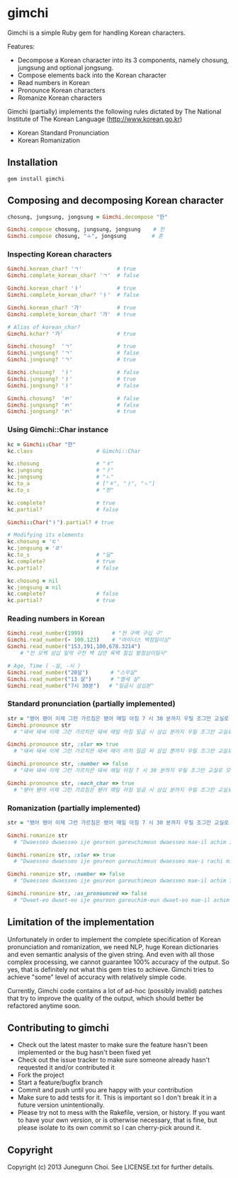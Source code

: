 # gimchi

Gimchi is a simple Ruby gem for handling Korean characters.

Features:
- Decompose a Korean character into its 3 components, namely chosung, jungsung and optional jongsung.
- Compose elements back into the Korean character
- Read numbers in Korean
- Pronounce Korean characters
- Romanize Korean characters

Gimchi (partially) implements the following rules dictated by
The National Institute of The Korean Language (http://www.korean.go.kr)
- Korean Standard Pronunciation
- Korean Romanization

## Installation

```
gem install gimchi
```

## Composing and decomposing Korean character

```ruby
chosung, jungsung, jongsung = Gimchi.decompose "한"

Gimchi.compose chosung, jungsung, jongsung    # 한
Gimchi.compose chosung, "ㅗ", jongsung        # 혼
```

### Inspecting Korean characters
```ruby
Gimchi.korean_char? 'ㄱ'           # true
Gimchi.complete_korean_char? 'ㄱ'  # false

Gimchi.korean_char? 'ㅏ'           # true
Gimchi.complete_korean_char? 'ㅏ'  # false

Gimchi.korean_char? '가'           # true
Gimchi.complete_korean_char? '가'  # true

# Alias of korean_char?
Gimchi.kchar? '가'                 # true

Gimchi.chosung?  'ㄱ'              # true
Gimchi.jungsung? 'ㄱ'              # false
Gimchi.jongsung? 'ㄱ'              # true

Gimchi.chosung?  'ㅏ'              # false
Gimchi.jungsung? 'ㅏ'              # true
Gimchi.jongsung? 'ㅏ'              # false

Gimchi.chosung?  'ㄺ'              # false
Gimchi.jungsung? 'ㄺ'              # false
Gimchi.jongsung? 'ㄺ'              # true
```

### Using Gimchi::Char instance

```ruby
kc = Gimchi::Char "한"
kc.class                    # Gimchi::Char

kc.chosung                  # "ㅎ"
kc.jungsung                 # "ㅏ"
kc.jongsung                 # "ㄴ"
kc.to_a                     # ["ㅎ", "ㅏ", "ㄴ"]
kc.to_s                     # "한"

kc.complete?                # true
kc.partial?                 # false

Gimchi::Char("ㅏ").partial? # true

# Modifying its elements
kc.chosung = 'ㄷ'
kc.jongsung = 'ㄹ'
kc.to_s                     # "달"
kc.complete?                # true
kc.partial?                 # false

kc.chosung = nil
kc.jongsung = nil
kc.complete?                # false
kc.partial?                 # true
```

### Reading numbers in Korean
```ruby
Gimchi.read_number(1999)         # "천 구백 구십 구"
Gimchi.read_number(- 100.123)    # "마이너스 백점일이삼"
Gimchi.read_number("153,191,100,678.3214")
  	# "천 오백 삼십 일억 구천 백 십만 육백 칠십 팔점삼이일사"

# Age, Time ( -살, -시 )
Gimchi.read_number("20살")       # "스무살"
Gimchi.read_number("13 살")      # "열세 살"
Gimchi.read_number("7시 30분")   # "일곱시 삼십분"
```

### Standard pronunciation (partially implemented)
```ruby
str = "됐어 됐어 이제 그런 가르침은 됐어 매일 아침 7 시 30 분까지 우릴 조그만 교실로 몰아넣고"
Gimchi.pronounce str
  # "돼써 돼써 이제 그런 가르치믄 돼써 매일 아침 일곱 시 삼십 분까지 우릴 조그만 교실로 모라너코"

Gimchi.pronounce str, :slur => true
  # "돼써 돼써 이제 그런 가르치믄 돼써 매이 라치 밀곱 씨 삼십 뿐까지 우릴 조그만 교실로 모라너코"

Gimchi.pronounce str, :number => false
  # "돼써 돼써 이제 그런 가르치믄 돼써 매일 아침 7 시 30 분까지 우릴 조그만 교실로 모라너코"

Gimchi.pronounce str, :each_char => true
  # "됃어 됃어 이제 그런 가르침은 됃어 매일 아침 일곱 시 삼십 분까지 우릴 조그만 교실로 몰아너고"
```

### Romanization (partially implemented)
```ruby
str = "됐어 됐어 이제 그런 가르침은 됐어 매일 아침 7 시 30 분까지 우릴 조그만 교실로 몰아넣고"

Gimchi.romanize str
  # "Dwaesseo dwaesseo ije geureon gareuchimeun dwaesseo mae-il achim ilgop si samsip bunkkaji uril jogeuman gyosillo moraneoko"

Gimchi.romanize str, :slur => true
  # "Dwaesseo dwaesseo ije geureon gareuchimeun dwaesseo mae-i rachi milgop ssi samsip ppunkkaji uril jogeuman gyosillo moraneoko"

Gimchi.romanize str, :number => false
  # "Dwaesseo dwaesseo ije geureon gareuchimeun dwaesseo mae-il achim 7 si 30 bunkkaji uril jogeuman gyosillo moraneoko"

Gimchi.romanize str, :as_pronounced => false
  # "Dwaet-eo dwaet-eo ije geureon gareuchim-eun dwaet-eo mae-il achim ilgop si samsip bunkkaji uril jogeuman gyosillo mol-aneogo"
```

## Limitation of the implementation

Unfortunately in order to implement the complete specification of Korean
pronunciation and romanization, we need NLP, huge Korean dictionaries and even
semantic analysis of the given string. And even with all those complex
processing, we cannot guarantee 100% accuracy of the output. So yes, that is
definitely not what this gem tries to achieve. Gimchi tries to achieve "some"
level of accuracy with relatively simple code.

Currently, Gimchi code contains a lot of ad-hoc (possibly invalid) patches
that try to improve the quality of the output, which should better be
refactored anytime soon.

## Contributing to gimchi

* Check out the latest master to make sure the feature hasn't been implemented or the bug hasn't been fixed yet
* Check out the issue tracker to make sure someone already hasn't requested it and/or contributed it
* Fork the project
* Start a feature/bugfix branch
* Commit and push until you are happy with your contribution
* Make sure to add tests for it. This is important so I don't break it in a future version unintentionally.
* Please try not to mess with the Rakefile, version, or history. If you want to have your own version, or is otherwise necessary, that is fine, but please isolate to its own commit so I can cherry-pick around it.

## Copyright

Copyright (c) 2013 Junegunn Choi. See LICENSE.txt for
further details.

